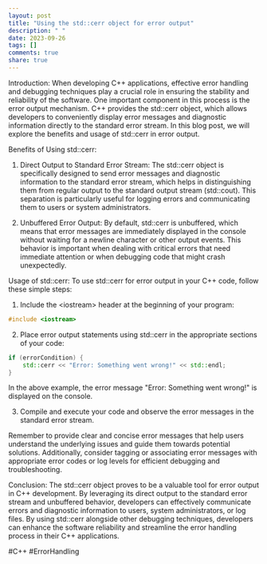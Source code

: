 ```yaml
---
layout: post
title: "Using the std::cerr object for error output"
description: " "
date: 2023-09-26
tags: []
comments: true
share: true
---
```


Introduction:
When developing C++ applications, effective error handling and debugging techniques play a crucial role in ensuring the stability and reliability of the software. One important component in this process is the error output mechanism. C++ provides the std::cerr object, which allows developers to conveniently display error messages and diagnostic information directly to the standard error stream. In this blog post, we will explore the benefits and usage of std::cerr in error output.

Benefits of Using std::cerr:
1. Direct Output to Standard Error Stream: The std::cerr object is specifically designed to send error messages and diagnostic information to the standard error stream, which helps in distinguishing them from regular output to the standard output stream (std::cout). This separation is particularly useful for logging errors and communicating them to users or system administrators.

2. Unbuffered Error Output: By default, std::cerr is unbuffered, which means that error messages are immediately displayed in the console without waiting for a newline character or other output events. This behavior is important when dealing with critical errors that need immediate attention or when debugging code that might crash unexpectedly.

Usage of std::cerr:
To use std::cerr for error output in your C++ code, follow these simple steps:

1. Include the \<iostream> header at the beginning of your program:

```cpp
#include <iostream>
```

2. Place error output statements using std::cerr in the appropriate sections of your code:

```cpp
if (errorCondition) {
    std::cerr << "Error: Something went wrong!" << std::endl;
}
```

In the above example, the error message "Error: Something went wrong!" is displayed on the console.

3. Compile and execute your code and observe the error messages in the standard error stream.

Remember to provide clear and concise error messages that help users understand the underlying issues and guide them towards potential solutions. Additionally, consider tagging or associating error messages with appropriate error codes or log levels for efficient debugging and troubleshooting.

Conclusion:
The std::cerr object proves to be a valuable tool for error output in C++ development. By leveraging its direct output to the standard error stream and unbuffered behavior, developers can effectively communicate errors and diagnostic information to users, system administrators, or log files. By using std::cerr alongside other debugging techniques, developers can enhance the software reliability and streamline the error handling process in their C++ applications.

#C++ #ErrorHandling
